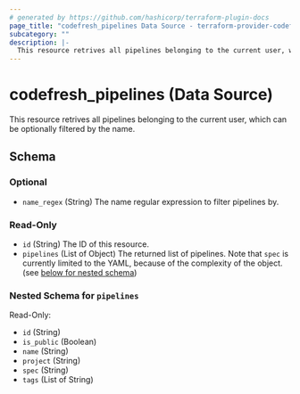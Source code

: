 ```yaml
---
# generated by https://github.com/hashicorp/terraform-plugin-docs
page_title: "codefresh_pipelines Data Source - terraform-provider-codefresh"
subcategory: ""
description: |-
  This resource retrives all pipelines belonging to the current user, which can be optionally filtered by the name.
---
```


# codefresh_pipelines (Data Source)

This resource retrives all pipelines belonging to the current user, which can be optionally filtered by the name.



<!-- schema generated by tfplugindocs -->
## Schema

### Optional

- `name_regex` (String) The name regular expression to filter pipelines by.

### Read-Only

- `id` (String) The ID of this resource.
- `pipelines` (List of Object) The returned list of pipelines. Note that `spec` is currently limited to the YAML, because of the complexity of the object. (see [below for nested schema](#nestedatt--pipelines))

<a id="nestedatt--pipelines"></a>
### Nested Schema for `pipelines`

Read-Only:

- `id` (String)
- `is_public` (Boolean)
- `name` (String)
- `project` (String)
- `spec` (String)
- `tags` (List of String)
